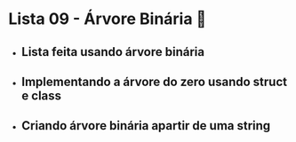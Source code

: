 # Lista 09 - Árvore Binária 🌳 

- ## Lista feita usando árvore binária

- ## Implementando a árvore do zero usando struct e class

- ## Criando árvore binária apartir de uma string